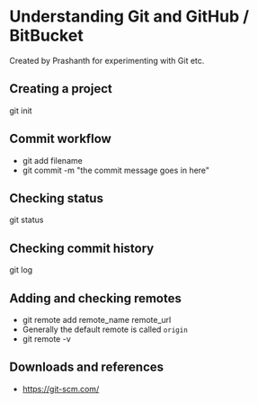 # Understanding Git and GitHub / BitBucket
Created by Prashanth for experimenting with Git etc.

## Creating a project
git init

## Commit workflow
- git add filename
- git commit -m "the commit message goes in here"

## Checking status
git status

## Checking commit history
git log

## Adding and checking remotes
- git remote add remote_name remote_url
- Generally the default remote is called ```origin```
- git remote -v

## Downloads and references
- https://git-scm.com/